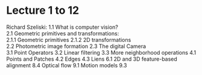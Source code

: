 # Lecture 1 to 12

Richard Szeliski: 
1.1 What is computer vision?  
2.1 Geometric primitives and transformations:  
  2.1.1 Geometric primitives 
  2.1.2 2D transformations  
2.2 Photometric image formation 
2.3 The digital Camera  
3.1 Point Operators 
3.2 Linear filtering 
3.3 More neighborhood operations 
4.1 Points and Patches 
4.2 Edges 
4.3 Liens 
6.1 2D and 3D feature-based alignment 
8.4 Optical flow 
9.1 Motion models 
9.3 